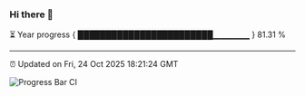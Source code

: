 ### Hi there 👋

⏳ Year progress { ████████████████████████▁▁▁▁▁▁ } 81.31 %

---

⏰ Updated on Fri, 24 Oct 2025 18:21:24 GMT

![Progress Bar CI](https://github.com/liununu/liununu/workflows/Progress%20Bar%20CI/badge.svg)
